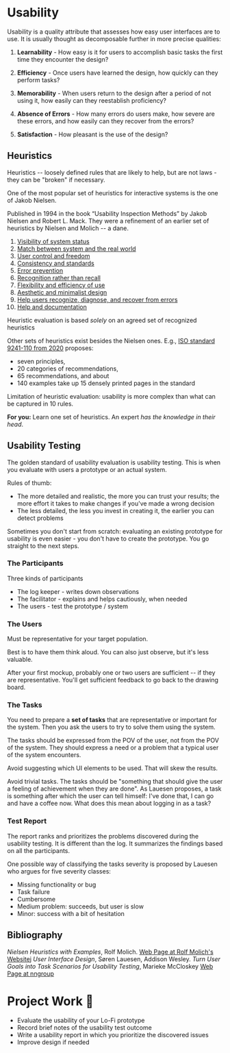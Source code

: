 
# Usability

Usability is a quality attribute that assesses how easy user interfaces are to use. It is usually thought as decomposable further in more precise qualities: 

1. **Learnability** - How easy is it for users to accomplish basic tasks the first time they encounter the design?

3. **Efficiency** - Once users have learned the design, how quickly can they perform tasks?

4. **Memorability** - When users return to the design after a period of not using it, how easily can they reestablish proficiency?

5. **Absence of Errors** - How many errors do users make, how severe are these errors, and how easily can they recover from the errors?

6. **Satisfaction** - How pleasant is the use of the design?

## Heuristics

Heuristics -- loosely defined rules that are likely to help, but are not laws - they can be "broken" if necessary. 

One of the most popular set of heuristics for interactive systems is the one of Jakob Nielsen. 

Published in 1994 in the book “Usability Inspection Methods” by Jakob Nielsen and Robert L. Mack. They were a refinement of an earlier set of heuristics by Nielsen and Molich --  a dane. 

1. [Visibility of system status](1_status.md)
2. [Match between system and the real world](2_match.md)
3. [User control and freedom](3_control.md)
4. [Consistency and standards](4_consistency.md)
5. [Error prevention](usability_examples/5_error_prevention.md)
6. [Recognition rather than recall](usability_examples/6_recognition_rather_than_recall.md)
7. [Flexibility and efficiency of use](usability_examples/7_flexibility_and_efficiency.md)
8. [Aesthetic and minimalist design](./usability_examples/8_aesthetics.md)
9. [Help users recognize, diagnose, and recover from errors](usability_examples/9_help_users_recover_from_errors.md)
10. [Help and documentation](10_documentation.md)


Heuristic evaluation is based _solely_ on an agreed set of recognized heuristics

Other sets of heuristics exist besides the Nielsen ones. E.g., [ISO standard 9241-110 from 2020](https://www.dialogdesign.dk/isos-dialogue-principles-2019/) proposes: 
- seven principles, 
- 20 categories of recommendations, 
- 65 recommendations, and about 
- 140 examples take up 15 densely printed pages in the standard 

Limitation of heuristic evaluation: usability is more complex than what can be captured in 10 rules. 

**For you:** Learn one set of heuristics. An expert _has the knowledge in their head_.


## Usability Testing

The golden standard of usability evaluation is usability testing. This is when you evaluate with users a prototype or an actual system.

Rules of thumb: 
- The more detailed and realistic, the more you can trust your results; the more effort it takes to make changes if you've made a wrong decision
- The less detailed, the less you invest in creating it, the earlier you can detect problems

Sometimes you don't start from scratch: evaluating an existing prototype for usability is even easier - you don't have to create the prototype. You go straight to the next steps.


### The Participants

Three kinds of participants
- The log keeper - writes down observations 
- The facilitator - explains and helps cautiously, when needed
- The users - test the prototype / system

### The Users

Must be representative for your target population.

Best is to have them think aloud. You can also just observe, but it's less valuable. 

After your first mockup, probably one or two users are sufficient -- if they are representative. You'll get sufficient feedback to go back to the drawing board. 

### The Tasks

You need to prepare a **set of tasks** that are representative or important for the system. Then you ask the users to try to solve them using the system. 

The tasks should be expressed from the POV of the user, not from the POV of the system. They should express a need or a problem that a typical user of the system encounters. 

Avoid suggesting which UI elements to be used. That will skew the results. 

Avoid trivial tasks. The tasks should be "something that should give the user a feeling of achievement when they are done". As Lauesen proposes, a task is something after which the user can tell himself: I've done that, I can go and have a coffee now. What does this mean about logging in as a task? 

### Test Report

The report ranks and prioritizes the problems discovered during the usability testing. It is different than the log. It summarizes the findings based on all the participants. 

One possible way of classifying the tasks severity is proposed by Lauesen who argues for five severity classes: 
- Missing functionality or bug
- Task failure 
- Cumbersome
- Medium problem: succeeds, but user is slow
- Minor: success with a bit of hesitation





## Bibliography

*Nielsen Heuristics with Examples*, Rolf Molich. [Web Page at Rolf Molich's Websitej](https://www.dialogdesign.dk/nielsens-heuristics-1994/)
*User Interface Design*, Søren Lauesen, Addison Wesley.
*Turn User Goals into Task Scenarios for Usability Testing*, Marieke McCloskey [Web Page at nngroup](https://www.nngroup.com/articles/task-scenarios-usability-testing/)

# Project Work 👬
- Evaluate the usability of your Lo-Fi prototype 
- Record brief notes of the usability test outcome 
- Write a usability report in which you prioritize the discovered issues
- Improve design if needed

